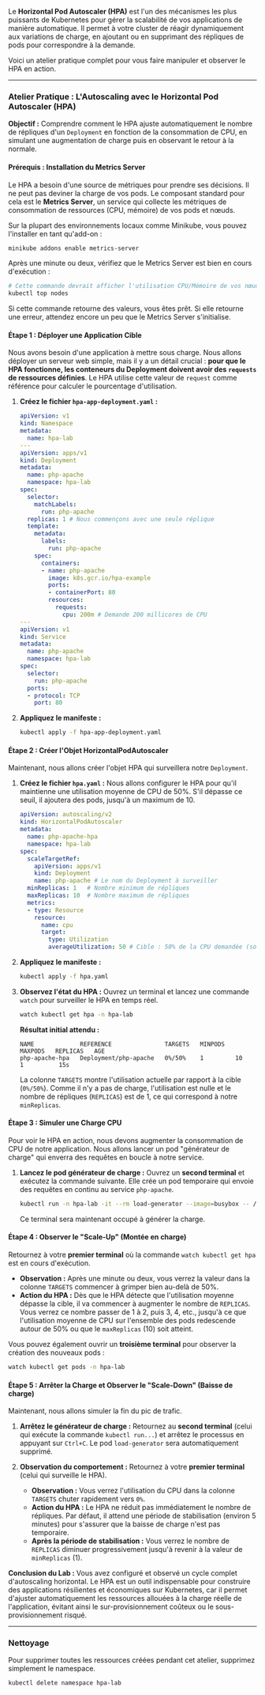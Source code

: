 Le **Horizontal Pod Autoscaler (HPA)** est l'un des mécanismes les plus puissants de Kubernetes pour gérer la scalabilité de vos applications de manière automatique. Il permet à votre cluster de réagir dynamiquement aux variations de charge, en ajoutant ou en supprimant des répliques de pods pour correspondre à la demande.

Voici un atelier pratique complet pour vous faire manipuler et observer le HPA en action.

-----

### **Atelier Pratique : L'Autoscaling avec le Horizontal Pod Autoscaler (HPA)**

**Objectif :** Comprendre comment le HPA ajuste automatiquement le nombre de répliques d'un `Deployment` en fonction de la consommation de CPU, en simulant une augmentation de charge puis en observant le retour à la normale.

#### **Prérequis : Installation du Metrics Server**

Le HPA a besoin d'une source de métriques pour prendre ses décisions. Il ne peut pas deviner la charge de vos pods. Le composant standard pour cela est le **Metrics Server**, un service qui collecte les métriques de consommation de ressources (CPU, mémoire) de vos pods et nœuds.

Sur la plupart des environnements locaux comme Minikube, vous pouvez l'installer en tant qu'add-on :

```bash
minikube addons enable metrics-server
```

Après une minute ou deux, vérifiez que le Metrics Server est bien en cours d'exécution :

```bash
# Cette commande devrait afficher l'utilisation CPU/Mémoire de vos nœuds
kubectl top nodes
```

Si cette commande retourne des valeurs, vous êtes prêt. Si elle retourne une erreur, attendez encore un peu que le Metrics Server s'initialise.

#### **Étape 1 : Déployer une Application Cible**

Nous avons besoin d'une application à mettre sous charge. Nous allons déployer un serveur web simple, mais il y a un détail crucial : **pour que le HPA fonctionne, les conteneurs du Deployment doivent avoir des `requests` de ressources définies**. Le HPA utilise cette valeur de `request` comme référence pour calculer le pourcentage d'utilisation.

1.  **Créez le fichier `hpa-app-deployment.yaml` :**

    ```yaml
    apiVersion: v1
    kind: Namespace
    metadata:
      name: hpa-lab
    ---
    apiVersion: apps/v1
    kind: Deployment
    metadata:
      name: php-apache
      namespace: hpa-lab
    spec:
      selector:
        matchLabels:
          run: php-apache
      replicas: 1 # Nous commençons avec une seule réplique
      template:
        metadata:
          labels:
            run: php-apache
        spec:
          containers:
          - name: php-apache
            image: k8s.gcr.io/hpa-example
            ports:
            - containerPort: 80
            resources:
              requests:
                cpu: 200m # Demande 200 millicores de CPU
    ---
    apiVersion: v1
    kind: Service
    metadata:
      name: php-apache
      namespace: hpa-lab
    spec:
      selector:
        run: php-apache
      ports:
      - protocol: TCP
        port: 80
    ```

2.  **Appliquez le manifeste :**

    ```bash
    kubectl apply -f hpa-app-deployment.yaml
    ```

#### **Étape 2 : Créer l'Objet HorizontalPodAutoscaler**

Maintenant, nous allons créer l'objet HPA qui surveillera notre `Deployment`.

1.  **Créez le fichier `hpa.yaml` :**
    Nous allons configurer le HPA pour qu'il maintienne une utilisation moyenne de CPU de 50%. S'il dépasse ce seuil, il ajoutera des pods, jusqu'à un maximum de 10.

    ```yaml
    apiVersion: autoscaling/v2
    kind: HorizontalPodAutoscaler
    metadata:
      name: php-apache-hpa
      namespace: hpa-lab
    spec:
      scaleTargetRef:
        apiVersion: apps/v1
        kind: Deployment
        name: php-apache # Le nom du Deployment à surveiller
      minReplicas: 1   # Nombre minimum de répliques
      maxReplicas: 10  # Nombre maximum de répliques
      metrics:
      - type: Resource
        resource:
          name: cpu
          target:
            type: Utilization
            averageUtilization: 50 # Cible : 50% de la CPU demandée (soit 100m)
    ```

2.  **Appliquez le manifeste :**

    ```bash
    kubectl apply -f hpa.yaml
    ```

3.  **Observez l'état du HPA :**
    Ouvrez un terminal et lancez une commande `watch` pour surveiller le HPA en temps réel.

    ```bash
    watch kubectl get hpa -n hpa-lab
    ```

    **Résultat initial attendu :**

    ```
    NAME             REFERENCE               TARGETS   MINPODS   MAXPODS   REPLICAS   AGE
    php-apache-hpa   Deployment/php-apache   0%/50%    1         10        1          15s
    ```

    La colonne `TARGETS` montre l'utilisation actuelle par rapport à la cible (`0%/50%`). Comme il n'y a pas de charge, l'utilisation est nulle et le nombre de répliques (`REPLICAS`) est de 1, ce qui correspond à notre `minReplicas`.

#### **Étape 3 : Simuler une Charge CPU**

Pour voir le HPA en action, nous devons augmenter la consommation de CPU de notre application. Nous allons lancer un pod "générateur de charge" qui enverra des requêtes en boucle à notre service.

1.  **Lancez le pod générateur de charge :**
    Ouvrez un **second terminal** et exécutez la commande suivante. Elle crée un pod temporaire qui envoie des requêtes en continu au service `php-apache`.

    ```bash
    kubectl run -n hpa-lab -it --rm load-generator --image=busybox -- /bin/sh -c "while true; do wget -q -O- http://php-apache; done"
    ```

    Ce terminal sera maintenant occupé à générer la charge.

#### **Étape 4 : Observer le "Scale-Up" (Montée en charge)**

Retournez à votre **premier terminal** où la commande `watch kubectl get hpa` est en cours d'exécution.

  * **Observation :** Après une minute ou deux, vous verrez la valeur dans la colonne `TARGETS` commencer à grimper bien au-delà de 50%.
  * **Action du HPA :** Dès que le HPA détecte que l'utilisation moyenne dépasse la cible, il va commencer à augmenter le nombre de `REPLICAS`. Vous verrez ce nombre passer de 1 à 2, puis 3, 4, etc., jusqu'à ce que l'utilisation moyenne de CPU sur l'ensemble des pods redescende autour de 50% ou que le `maxReplicas` (10) soit atteint.

Vous pouvez également ouvrir un **troisième terminal** pour observer la création des nouveaux pods :

```bash
watch kubectl get pods -n hpa-lab
```

#### **Étape 5 : Arrêter la Charge et Observer le "Scale-Down" (Baisse de charge)**

Maintenant, nous allons simuler la fin du pic de trafic.

1.  **Arrêtez le générateur de charge :**
    Retournez au **second terminal** (celui qui exécute la commande `kubectl run...`) et arrêtez le processus en appuyant sur `Ctrl+C`. Le pod `load-generator` sera automatiquement supprimé.

2.  **Observation du comportement :**
    Retournez à votre **premier terminal** (celui qui surveille le HPA).

      * **Observation :** Vous verrez l'utilisation du CPU dans la colonne `TARGETS` chuter rapidement vers `0%`.
      * **Action du HPA :** Le HPA ne réduit pas immédiatement le nombre de répliques. Par défaut, il attend une période de stabilisation (environ 5 minutes) pour s'assurer que la baisse de charge n'est pas temporaire.
      * **Après la période de stabilisation :** Vous verrez le nombre de `REPLICAS` diminuer progressivement jusqu'à revenir à la valeur de `minReplicas` (1).

**Conclusion du Lab :** Vous avez configuré et observé un cycle complet d'autoscaling horizontal. Le HPA est un outil indispensable pour construire des applications résilientes et économiques sur Kubernetes, car il permet d'ajuster automatiquement les ressources allouées à la charge réelle de l'application, évitant ainsi le sur-provisionnement coûteux ou le sous-provisionnement risqué.

-----

### **Nettoyage**

Pour supprimer toutes les ressources créées pendant cet atelier, supprimez simplement le namespace.

```bash
kubectl delete namespace hpa-lab
```
